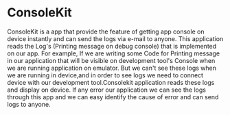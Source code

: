 ConsoleKit
==========

ConsoleKit is a app that provide the feature of getting app console on device instantly and can send the logs via e-mail to anyone. This application reads the Log's (Printing message on debug console) that is implemented on our app. For example, If we are writing some Code for Printing message in our application that will be visible on development tool's Console when we are running application on emulator. But we can't see these logs when we are running in device,and in order to see logs we need to connect device with our development tool.Consolekit application reads these logs and display on device. If any error our application we can see the logs through this app and we can easy identify the cause of error and can send logs to anyone.

